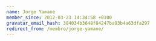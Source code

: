 ```yaml
---
name: Jorge Yamane
member_since: 2012-03-23 14:34:58 +0100
gravatar_email_hash: 384034b3648f84247ba93b4a63dfa297
redirect_from: /membro/jorge-yamane/
---
```

